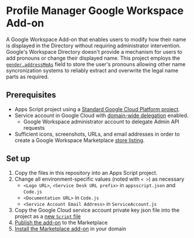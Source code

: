 # Profile Manager Google Workspace Add-on
A Google Workspace Add-on that enables users to modify how their name is displayed in the Directory without requiring administrator intervention. Google's Workspace Directory doesn't provide a mechanism for users to add pronouns or change their displayed name. This project employs the [`gender.addressMeAs`](https://developers.google.com/admin-sdk/directory/reference/rest/v1/users#User.FIELDS.gender) field to store the user's pronouns allowing other name syncronization systems to reliably extract and overwrite the legal name parts as required.

## Prerequisites
- Apps Script project using a [Standard Google Cloud Platform project](https://developers.google.com/apps-script/guides/cloud-platform-projects#standard_cloud_platform_projects).
- Service account in Google Cloud with [domain-wide delegation](https://developers.google.com/admin-sdk/directory/v1/guides/delegation) enabled.
  - Google Workspace administrator account to delegate Admin API requests
- Sufficient icons, screenshots, URLs, and email addresses in order to create a Google Workspace Marketplace [store listing](https://developers.google.com/workspace/marketplace/create-listing).

## Set up
1. Copy the files in this repository into an Apps Script project.
2. Change all environment-specific values (noted with `< >`) as necessary
   - `<Logo URL>`, `<Service Desk URL prefix>` in `appsscript.json` and `Code.js`
   - `<Documentation URL>` in `Code.js`
   - `<Service Account Email Address>` in `ServiceAccount.js`
4. Copy the Google Cloud service account private key json file into the project as a [new `Script` file](https://developers.google.com/apps-script/guides/projects#creating_a_file)
5. [Publish the add-on](https://developers.google.com/apps-script/add-ons/how-tos/publish-add-on-overview) to the Marketplace
6. [Install the Marketplace add-on](https://support.google.com/a/answer/172482) in your domain
